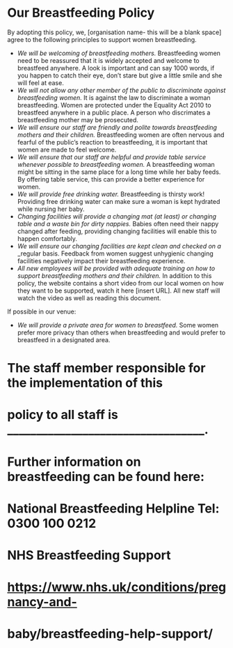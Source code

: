
# Our Breastfeeding Policy

By adopting this policy, we, [organisation name- this will be a blank space] agree
to the following principles to support women breastfeeding.

- _We will be welcoming of breastfeeding mothers._
    Breastfeeding women need to be reassured that it is widely accepted and
    welcome to breastfeed anywhere. A look is important and can say 1000 words, if
    you happen to catch their eye, don’t stare but give a little smile and she will feel
    at ease.
- _We will not allow any other member of the public to discriminate_
    _against breastfeeding women._
    It is against the law to discriminate a woman breastfeeding. Women are protected
    under the Equality Act 2010 to breastfeed anywhere in a public place. A person
    who discrimates a breastfeeding mother may be prosecuted.
- _We will ensure our staff are friendly and polite towards breastfeeding_
    _mothers and their children._
    Breastfeeding women are often nervous and fearful of the public’s
    reaction to breastfeeding, it is important that women are made to feel
    welcome.
- _We will ensure that our staff are helpful and provide table service_
    _whenever possible to breastfeeding women._
    A breastfeeding woman might be sitting in the same place for a long
    time while her baby feeds. By offering table service, this can provide a
    better experience for women.
- _We will provide free drinking water._
    Breastfeeding is thirsty work! Providing free drinking water can make
    sure a woman is kept hydrated while nursing her baby.
- _Changing facilities will provide a changing mat (at least) or changing_
    _table and a waste bin for dirty nappies._
    Babies often need their nappy changed after feeding, providing
    changing facilities will enable this to happen comfortably.
- _We will ensure our changing facilities are kept clean and checked on a_
    _regular basis. Feedback from women suggest unhygienic changing facilities
    negatively impact their breastfeeding experience.
- _All new employees will be provided with adequate training on how to_
    _support breastfeeding mothers and their children._
    In addition to this policy, the website contains a short video from our
    local women on how they want to be supported, watch it here [insert
    URL]. All new staff will watch the video as well as reading this
    document.

If possible in our venue:

- _We will provide a private area for women to breastfeed._
    Some women prefer more privacy than others when breastfeeding
    and would prefer to breastfeed in a designated area.

# The staff member responsible for the implementation of this

# policy to all staff is __________________________________.

# Further information on breastfeeding can be found here:

# National Breastfeeding Helpline Tel: 0300 100 0212

# NHS Breastfeeding Support

# https://www.nhs.uk/conditions/pregnancy-and-

# baby/breastfeeding-help-support/


